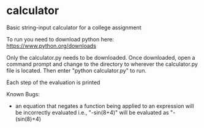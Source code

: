 # calculator
Basic string-input calculator for a college assignment

To run you need to download python here: https://www.python.org/downloads

Only the calculator.py needs to be downloaded. Once downloaded, open a command prompt and change to the directory to wherever the calculator.py file is located. Then enter "python calculator.py" to run.

Each step of the evaluation is printed

Known Bugs:
- an equation that negates a function being applied to an expression will be incorrectly evaluated i.e., "-sin(8+4)" will be evaluated as "-(sin(8)+4)
